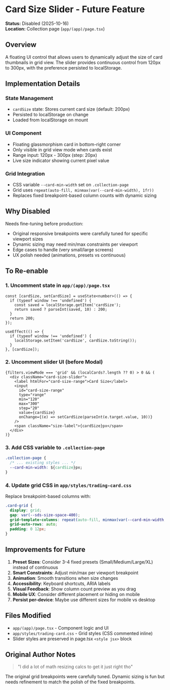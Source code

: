 # Card Size Slider - Future Feature

**Status:** Disabled (2025-10-16)  
**Location:** Collection page (`app/(app)/page.tsx`)

## Overview

A floating UI control that allows users to dynamically adjust the size of card thumbnails in grid view. The slider provides continuous control from 120px to 300px, with the preference persisted to localStorage.

## Implementation Details

### State Management
- `cardSize` state: Stores current card size (default: 200px)
- Persisted to localStorage on change
- Loaded from localStorage on mount

### UI Component
- Floating glassmorphism card in bottom-right corner
- Only visible in grid view mode when cards exist
- Range input: 120px - 300px (step: 20px)
- Live size indicator showing current pixel value

### Grid Integration
- CSS variable `--card-min-width` set on `.collection-page`
- Grid uses `repeat(auto-fill, minmax(var(--card-min-width), 1fr))`
- Replaces fixed breakpoint-based column counts with dynamic sizing

## Why Disabled

Needs fine-tuning before production:
- Original responsive breakpoints were carefully tuned for specific viewport sizes
- Dynamic sizing may need min/max constraints per viewport
- Edge cases to handle (very small/large screens)
- UX polish needed (animations, presets vs continuous)

## To Re-enable

### 1. Uncomment state in `app/(app)/page.tsx`
```tsx
const [cardSize, setCardSize] = useState<number>(() => {
  if (typeof window !== 'undefined') {
    const saved = localStorage.getItem('cardSize');
    return saved ? parseInt(saved, 10) : 200;
  }
  return 200;
});

useEffect(() => {
  if (typeof window !== 'undefined') {
    localStorage.setItem('cardSize', cardSize.toString());
  }
}, [cardSize]);
```

### 2. Uncomment slider UI (before Modal)
```tsx
{filters.viewMode === 'grid' && (localCards?.length ?? 0) > 0 && (
  <div className="card-size-slider">
    <label htmlFor="card-size-range">Card Size</label>
    <input
      id="card-size-range"
      type="range"
      min="120"
      max="300"
      step="20"
      value={cardSize}
      onChange={(e) => setCardSize(parseInt(e.target.value, 10))}
    />
    <span className="size-label">{cardSize}px</span>
  </div>
)}
```

### 3. Add CSS variable to `.collection-page`
```css
.collection-page {
  /* ... existing styles ... */
  --card-min-width: ${cardSize}px;
}
```

### 4. Update grid CSS in `app/styles/trading-card.css`
Replace breakpoint-based columns with:
```css
.card-grid {
  display: grid;
  gap: var(--sds-size-space-400);
  grid-template-columns: repeat(auto-fill, minmax(var(--card-min-width, 200px), 1fr));
  grid-auto-rows: auto;
  padding: 0 12px;
}
```

## Improvements for Future

1. **Preset Sizes**: Consider 3-4 fixed presets (Small/Medium/Large/XL) instead of continuous
2. **Smart Constraints**: Adjust min/max per viewport breakpoint
3. **Animation**: Smooth transitions when size changes
4. **Accessibility**: Keyboard shortcuts, ARIA labels
5. **Visual Feedback**: Show column count preview as you drag
6. **Mobile UX**: Consider different placement or hiding on mobile
7. **Persist per-device**: Maybe use different sizes for mobile vs desktop

## Files Modified

- `app/(app)/page.tsx` - Component logic and UI
- `app/styles/trading-card.css` - Grid styles (CSS commented inline)
- Slider styles are preserved in page.tsx `<style jsx>` block

## Original Author Notes

> "I did a lot of math resizing calcs to get it just right tho"

The original grid breakpoints were carefully tuned. Dynamic sizing is fun but needs refinement to match the polish of the fixed breakpoints.



